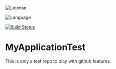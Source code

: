 ![License](https://img.shields.io/github/license/SWosnik/MyApplicationTest)

![Language](https://img.shields.io/github/languages/top/SWosnik/MyApplicationTest)

[![Build Status](https://travis-ci.com/SWosnik/MyApplicationTest.svg?branch=master)](https://travis-ci.com/SWosnik/MyApplicationTest)

# MyApplicationTest


This is only a test repo to play with github features.
